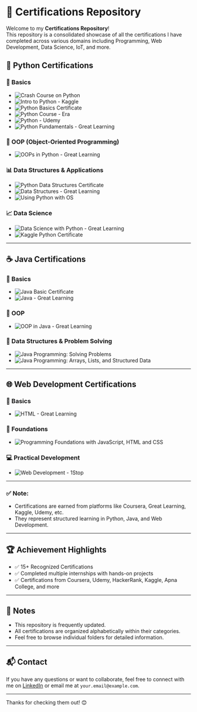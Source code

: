 # 📜 Certifications Repository

Welcome to my **Certifications Repository**!  
This repository is a consolidated showcase of all the certifications I have completed across various domains including Programming, Web Development, Data Science, IoT, and more.


## 🐍 Python Certifications

### 📘 Basics
- ![Crash Course on Python](/Python-Certifications/Crash-Course-on-Python_page-0001.jpg)
- ![Intro to Python - Kaggle](/Python-Certifications/Intro-to-Python-Programming-Kaggle.png)
- ![Python Basics Certificate](/Python-Certifications/python-basic-certificate_page-0001.jpg)
- ![Python Course - Era](/Python-Certifications/python-course-era_page-0001.jpg)
- ![Python - Udemy](/Python-Certifications/Python-Udemy_page-0001.jpg)
- ![Python Fundamentals - Great Learning](/Python-Certifications/Python-Fundamentals-Great-Learning.png)

### 🔄 OOP (Object-Oriented Programming)
- ![OOPs in Python - Great Learning](/Python-Certifications/OOps-python-Great-Learning.jpg)

### 📊 Data Structures & Applications
- ![Python Data Structures Certificate](/Python-Certifications/Python-Data-Structures_page-0001.jpg)
- ![Data Structures - Great Learning](/Python-Certifications/Data-Structures-Great-Learning.png)
- ![Using Python with OS](/Python-Certifications/Using-Python-to-Interact-with-the-Operating-Systems_page-0001.jpg)

### 📈 Data Science
- ![Data Science with Python - Great Learning](/Python-Certifications/Data-Science-Python-Great-learning.jpg)
- ![Kaggle Python Certificate](/Python-Certifications/kaggle-python.png)

---

## ☕ Java Certifications

### 📘 Basics
- ![Java Basic Certificate](/Java-Certifications/java-basic-certificate.jpg)
- ![Java - Great Learning](/Java-Certifications/Java-Great-Learning.png)

### 🔄 OOP
- ![OOP in Java - Great Learning](/Java-Certifications/Oop-Java-Great-Learning.png)

### 🧩 Data Structures & Problem Solving
- ![Java Programming: Solving Problems](/Java-Certifications/Java-Programming-Solving-Problems-With-Software_page-0001.jpg)
- ![Java Programming: Arrays, Lists, and Structured Data](/Java-Certifications/Java-Programming-Arrays-Lists-and-Structured-Data_page-0001.jpg)

---

## 🌐 Web Development Certifications

### 📘 Basics
- ![HTML - Great Learning](/Web-Development/HTML-Great-Learning.jpg)

### 📗 Foundations
- ![Programming Foundations with JavaScript, HTML and CSS](/Web-Development/Programming-Foundations-with-JavaScript-HTML-and-CSS.jpg)

### 💻 Practical Development
- ![Web Development - 1Stop](/Web-Development/Web-Development-1Stop.jpg)

---

### ✅ Note:
- Certifications are earned from platforms like Coursera, Great Learning, Kaggle, Udemy, etc.
- They represent structured learning in Python, Java, and Web Development.


---

## 🏆 Achievement Highlights

- ✅ 15+ Recognized Certifications
- ✅ Completed multiple internships with hands-on projects
- ✅ Certifications from Coursera, Udemy, HackerRank, Kaggle, Apna College, and more

---

## 📌 Notes

- This repository is frequently updated.
- All certifications are organized alphabetically within their categories.
- Feel free to browse individual folders for detailed information.

---

## 📬 Contact

If you have any questions or want to collaborate, feel free to connect with me on [LinkedIn](https://linkedin.com/) or email me at `your.email@example.com`.

---

Thanks for checking them out! 😊

